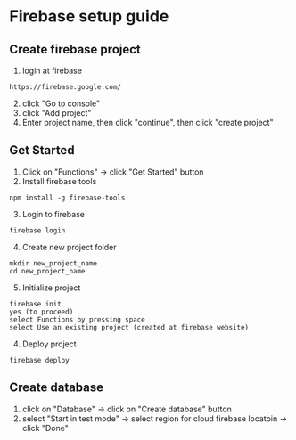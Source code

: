 # Firebase setup guide
## Create firebase project
1. login at firebase
```
https://firebase.google.com/
```
2. click "Go to console"
3. click "Add project"
4. Enter project name, then click "continue", then click "create project"
## Get Started
1. Click on "Functions" -> click "Get Started" button
2. Install firebase tools
```
npm install -g firebase-tools
```
3. Login to firebase
```
firebase login
```
4. Create new project folder
```
mkdir new_project_name
cd new_project_name
```
5. Initialize project
```
firebase init
yes (to proceed)
select Functions by pressing space
select Use an existing project (created at firebase website)
```
4. Deploy project
```
firebase deploy
```
## Create database
1. click on "Database" -> click on "Create database" button
2. select "Start in test mode" -> select region for cloud firebase locatoin -> click "Done"
